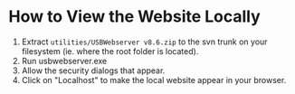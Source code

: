 # How to View the Website Locally #

  1. Extract `utilities/USBWebserver v8.6.zip` to the svn trunk on your filesystem (ie. where the root folder is located).
  1. Run usbwebserver.exe
  1. Allow the security dialogs that appear.
  1. Click on "Localhost" to make the local website appear in your browser.
